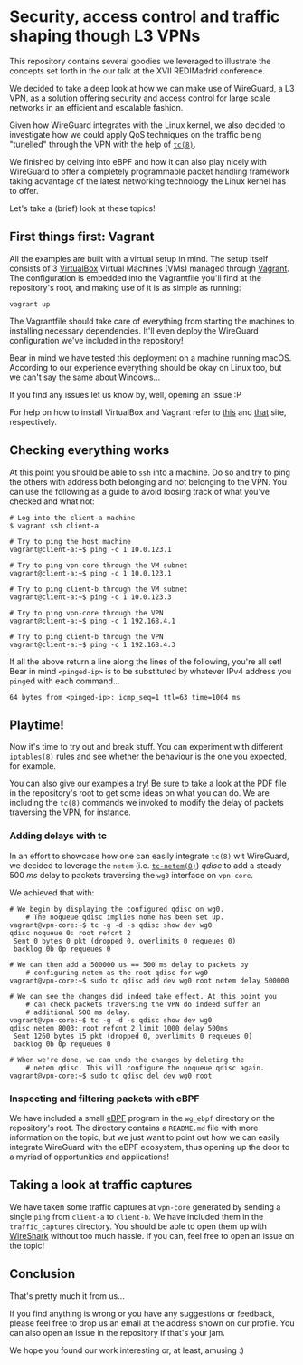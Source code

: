 # Security, access control and traffic shaping though L3 VPNs
This repository contains several goodies we leveraged to illustrate the concepts set forth in
the our talk at the XVII REDIMadrid conference.

We decided to take a deep look at how we can make use of WireGuard, a L3 VPN, as a solution
offering security and access control for large scale networks in an efficient and escalable
fashion.

Given how WireGuard integrates with the Linux kernel, we also decided to investigate how we
could apply QoS techniques on the traffic being "tunelled" through the VPN with the help
of [`tc(8)`](https://man7.org/linux/man-pages/man8/tc.8.html).

We finished by delving into eBPF and how it can also play nicely with WireGuard to offer a
completely programmable packet handling framework taking advantage of the latest networking
technology the Linux kernel has to offer.

Let's take a (brief) look at these topics!

## First things first: Vagrant
All the examples are built with a virtual setup in mind. The setup itself consists of 3
[VirtualBox](https://www.virtualbox.org) Virtual Machines (VMs) managed through
[Vagrant](https://www.vagrantup.com). The configuration is embedded into the Vagrantfile
you'll find at the repository's root, and making use of it is as simple as running:

    vagrant up

The Vagrantfile should take care of everything from starting the machines to installing
necessary dependencies. It'll even deploy the WireGuard configuration we've included in
the repository!

Bear in mind we have tested this deployment on a machine running macOS. According to our
experience everything should be okay on Linux too, but we can't say the same about
Windows...

If you find any issues let us know by, well, opening an issue :P

For help on how to install VirtualBox and Vagrant refer to
[this](https://www.virtualbox.org/wiki/Downloads) and [that](https://www.vagrantup.com/downloads)
site, respectively.

## Checking everything works
At this point you should be able to `ssh` into a machine. Do so and try to ping the
others with address both belonging and not belonging to the VPN. You can use the
following as a guide to avoid loosing track of what you've checked and what not:

    # Log into the client-a machine
    $ vagrant ssh client-a

    # Try to ping the host machine
    vagrant@client-a:~$ ping -c 1 10.0.123.1

    # Try to ping vpn-core through the VM subnet
    vagrant@client-a:~$ ping -c 1 10.0.123.1

    # Try to ping client-b through the VM subnet
    vagrant@client-a:~$ ping -c 1 10.0.123.3

    # Try to ping vpn-core through the VPN
    vagrant@client-a:~$ ping -c 1 192.168.4.1

    # Try to ping client-b through the VPN
    vagrant@client-a:~$ ping -c 1 192.168.4.3

If all the above return a line along the lines of the following, you're all set!
Bear in mind `<pinged-ip>` is to be substituted by whatever IPv4 address you
`ping`ed with each command...

    64 bytes from <pinged-ip>: icmp_seq=1 ttl=63 time=1004 ms

## Playtime!
Now it's time to try out and break stuff. You can experiment with different 
[`iptables(8)`](https://man7.org/linux/man-pages/man8/iptables.8.html) rules and see
whether the behaviour is the one you expected, for example.

You can also give our examples a try! Be sure to take a look at the PDF file in the
repository's root to get some ideas on what you can do. We are including the `tc(8)`
commands we invoked to modify the delay of packets traversing the VPN, for instance.

### Adding delays with tc
In an effort to showcase how one can easily integrate `tc(8)` wit WireGuard, we decided
to leverage the `netem` (i.e. [`tc-netem(8)`](https://man7.org/linux/man-pages/man8/tc-netem.8.html))
*qdisc* to add a steady $500\ ms$ delay to packets traversing the `wg0` interface on `vpn-core`.

We achieved that with:

    # We begin by displaying the configured qdisc on wg0.
        # The noqueue qdisc implies none has been set up.
    vagrant@vpn-core:~$ tc -g -d -s qdisc show dev wg0
    qdisc noqueue 0: root refcnt 2 
     Sent 0 bytes 0 pkt (dropped 0, overlimits 0 requeues 0) 
     backlog 0b 0p requeues 0

    # We can then add a 500000 us == 500 ms delay to packets by
        # configuring netem as the root qdisc for wg0
    vagrant@vpn-core:~$ sudo tc qdisc add dev wg0 root netem delay 500000

    # We can see the changes did indeed take effect. At this point you
        # can check packets traversing the VPN do indeed suffer an
        # additional 500 ms delay.
    vagrant@vpn-core:~$ tc -g -d -s qdisc show dev wg0
    qdisc netem 8003: root refcnt 2 limit 1000 delay 500ms
     Sent 1260 bytes 15 pkt (dropped 0, overlimits 0 requeues 0) 
     backlog 0b 0p requeues 0

    # When we're done, we can undo the changes by deleting the
        # netem qdisc. This will configure the noqueue qdisc again.
    vagrant@vpn-core:~$ sudo tc qdisc del dev wg0 root

### Inspecting and filtering packets with eBPF
We have included a small [eBPF](https://ebpf.io) program in the `wg_ebpf` directory
on the repository's root. The directory contains a `README.md` file with more information
on the topic, but we just want to point out how we can easily integrate WireGuard with
the eBPF ecosystem, thus opening up the door to a myriad of opportunities and applications!

## Taking a look at traffic captures
We have taken some traffic captures at `vpn-core` generated by sending a single `ping` from
`client-a` to `client-b`. We have included them in the `traffic_captures` directory. You
should be able to open them up with [WireShark](https://www.wireshark.org) without too
much hassle. If you can, feel free to open an issue on the topic!

## Conclusion
That's pretty much it from us...

If you find anything is wrong or you have any suggestions or feedback, please feel free to
drop us an email at the address shown on our profile. You can also open an issue in the
repository if that's your jam.

We hope you found our work interesting or, at least, amusing :)
